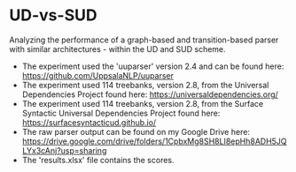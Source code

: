 # UD-vs-SUD
Analyzing the performance of a graph-based and transition-based parser with similar architectures - within the UD and SUD scheme.

- The experiment used the 'uuparser' version 2.4 and can be found here: https://github.com/UppsalaNLP/uuparser
- The experiment used 114 treebanks, version 2.8, from the Universal Dependencies Project found here: https://universaldependencies.org/
- The experiment used 114 treebanks, version 2.8, from the Surface Syntactic Universal Dependencies Project found here: https://surfacesyntacticud.github.io/
- The raw parser output can be found on my Google Drive here: https://drive.google.com/drive/folders/1CpbxMg8SH8LI8epHh8ADH5JQLYx3cAnj?usp=sharing
- The 'results.xlsx' file contains the scores.



